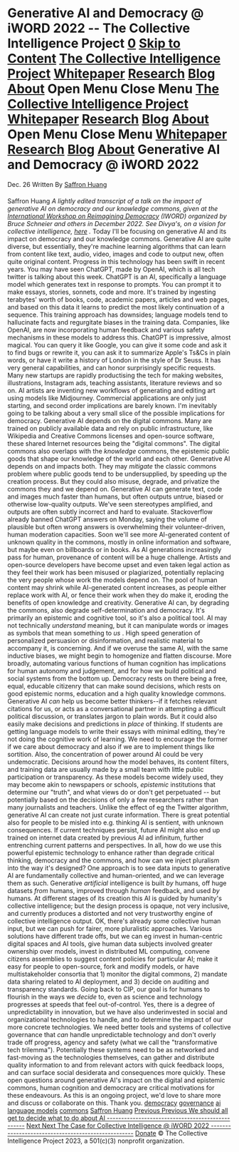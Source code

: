 Generative AI and Democracy @ iWORD 2022 -- The Collective Intelligence Project
[0](/cart)
[Skip to Content](#page)
[The Collective Intelligence Project](/)
[Whitepaper](/whitepaper)
[Research](/research)
[Blog](/blog)
[About](/about)
Open Menu
Close Menu
[The Collective Intelligence Project](/)
[Whitepaper](/whitepaper)
[Research](/research)
[Blog](/blog)
[About](/about)
Open Menu
Close Menu
[Whitepaper](/whitepaper)
[Research](/research)
[Blog](/blog)
[About](/about)
Generative AI and Democracy @ iWORD 2022
==========================================
Dec. 26
Written By
[Saffron Huang](/blog?author=63210806ab4e5d59d9f98b47)
####
Saffron Huang
*A lightly edited transcript of a talk on the impact of generative AI on democracy and our knowledge commons, given at the*
[*International Workshop on Reimagining Democracy*]()
*(IWORD) organized by Bruce Schneier and others in December 2022. See Divya's, on a vision for collective intelligence,*
[*here*]()
*.*
Today I'll be focusing on generative AI and its impact on democracy and our knowledge commons. Generative AI are quite diverse, but essentially, they're machine learning algorithms that can learn from content like text, audio, video, images and code to output new, often quite original content. Progress in this technology has been swift in recent years.
You may have seen ChatGPT, made by OpenAI, which is all tech twitter is talking about this week. ChatGPT is an AI, specifically a language model which generates text in response to prompts. You can prompt it to make essays, stories, sonnets, code and more. It's trained by ingesting terabytes' worth of books, code, academic papers, articles and web pages, and based on this data it learns to predict the most likely continuation of a sequence. This training approach has downsides; language models tend to hallucinate facts and regurgitate biases in the training data. Companies, like OpenAI, are now incorporating human feedback and various safety mechanisms in these models to address this.
ChatGPT is impressive, almost magical. You can query it like Google, you can give it some code and ask it to find bugs or rewrite it, you can ask it to summarize Apple's Ts&Cs in plain words, or have it write a history of London in the style of Dr Seuss. It has very general capabilities, and can honor surprisingly specific requests.
Many new startups are rapidly productising the tech for making websites, illustrations, Instagram ads, teaching assistants, literature reviews and so on. AI artists are inventing new workflows of generating and editing art using models like Midjourney. Commercial applications are only just starting, and second order implications are barely known. I'm inevitably going to be talking about a very small slice of the possible implications for democracy.
Generative AI depends on the digital commons. Many are trained on publicly available data and rely on public infrastructure, like Wikipedia and Creative Commons licenses and open-source software, these shared Internet resources being the "digital commons". The digital commons also overlaps with the
*knowledge*
commons, the epistemic public goods that shape our knowledge of the world and each other. Generative AI depends on and impacts both.
They may
*mitigate*
the classic commons problem where public goods tend to be undersupplied, by speeding up the creation process.
But they could also misuse, degrade, and privatize the commons they and we depend on.
Generative AI can generate text, code and images much faster than humans, but often outputs untrue, biased or otherwise low-quality outputs. We've seen stereotypes amplified, and outputs are often subtly incorrect and hard to evaluate. Stackoverflow already banned ChatGPT answers on Monday, saying the volume of plausible but often wrong answers is overwhelming their volunteer-driven, human moderation capacities.
Soon we'll see more AI-generated content of unknown quality in the commons, mostly in online information and software, but maybe even on billboards or in books. As AI generations increasingly pass for human, provenance of content will be a huge challenge.
Artists and open-source developers have become upset and even taken legal action as they feel their work has been misused or plagiarized, potentially replacing the very people whose work the models depend on. The pool of human content may shrink while AI-generated content increases, as people either replace work with AI, or fence their work when they do make it, eroding the benefits of open knowledge and creativity.
Generative AI can, by degrading the commons, also degrade self-determination and democracy.
It's primarily an epistemic and cognitive tool, so it's also a political tool. AI may not technically
*understand*
meaning, but it can manipulate words or images as symbols that mean something to
*us*
. High speed generation of personalized persuasion or disinformation, and realistic material to accompany it, is concerning. And if we overuse the same AI, with the same inductive biases, we might begin to homogenize and flatten discourse.
More broadly, automating various functions of human cognition has implications for human autonomy and judgement, and for how we build political and social systems from the bottom up. Democracy rests on there being a free, equal, educable citizenry that can make sound decisions, which rests on good epistemic norms, education and a high quality knowledge commons.
Generative AI
*can*
help us become better thinkers--if it fetches relevant citations for us, or acts as a conversational partner in attempting a difficult political discussion, or translates jargon to plain words. But it could also easily make decisions and predictions in
*place*
of thinking. If students are getting language models to write their essays with minimal editing, they're not doing the cognitive work of learning. We need to encourage the former if we care about democracy and also if we are to implement things like sortition.
Also, the concentration of power around AI could be very undemocratic. Decisions around how the model behaves, its content filters, and training data are usually made by a small team with little public participation or transparency. As these models become widely used, they may become akin to newspapers or schools,
*epistemic*
institutions that determine our "truth", and what views do or don't get perpetuated -- but potentially based on the decisions of only a few researchers rather than many journalists and teachers. Unlike the effect of eg the Twitter algorithm, generative AI can create not just curate information. There is great potential also for people to be misled into e.g. thinking AI is sentient, with unknown consequences.
If current techniques persist, future AI might also end up trained on internet data created by previous AI ad infinitum, further entrenching current patterns and perspectives.
In all, how do we use this powerful epistemic technology to enhance rather than degrade critical thinking, democracy and the commons, and how can we inject pluralism into the way it's designed?
One approach is to see data inputs to generative AI are fundamentally collective and human-oriented, and we can leverage them as such. Generative
*artificial*
intelligence is built
*by*
humans, off huge datasets
*from*
humans, improved through
*human*
feedback, and used
*by*
humans. At different stages of its creation this AI is guided by humanity's collective intelligence; but the design process is opaque, not very inclusive, and currently produces a distorted and not very trustworthy engine of collective intelligence output.
OK, there's already some collective human input, but we can push for fairer, more pluralistic approaches. Various solutions have different trade offs, but we can eg invest in human-centric digital spaces and AI tools, give human data subjects involved greater ownership over models, invest in distributed ML computing, convene citizens assemblies to suggest content policies for particular AI; make it easy for people to open-source, fork and modify models, or have multistakeholder consortia that 1) monitor the digital commons, 2) mandate data sharing related to AI deployment, and 3) decide on auditing and transparency standards.
Going back to CIP, our goal is for humans to flourish in the ways we
*decide*
to, even as science and technology progresses at speeds that feel out-of-control. Yes, there is a degree of unpredictability in innovation, but we have also underinvested in social and organizational technologies to handle, and to determine the impact of our more concrete technologies.
We need better tools and systems of collective governance that
*can*
handle unpredictable technology and don't overly trade off progress, agency and safety (what we call the "transformative tech trilemma"). Potentially these systems need to be as networked and fast-moving as the technologies themselves, can gather and distribute quality information to and from relevant actors with quick feedback loops, and can surface social desiderata and consequences more quickly.
These open questions around generative AI's impact on the digital and epistemic commons, human cognition and democracy are critical motivations for these endeavours. As this is an ongoing project, we'd love to share more and discuss or collaborate on this. Thank you.
[democracy](/blog/tag/democracy)
[governance](/blog/tag/governance)
[ai](/blog/tag/ai)
[language models](/blog/tag/language+models)
[commons](/blog/tag/commons)
[Saffron Huang](/blog?author=63210806ab4e5d59d9f98b47)
[Previous
Previous
We should all get to decide what to do about AI
-------------------------------------------------](/blog/alignment)
[Next
Next
The Case for Collective Intelligence @ iWORD 2022
---------------------------------------------------](/blog/iwordci)
[Donate](/donate)
©️ The Collective Intelligence Project 2023, a 501(c)(3) nonprofit organization.